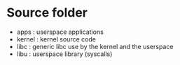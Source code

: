 # Source folder
 - apps : userspace applications
 - kernel : kernel source code
 - libc : generic libc use by the kernel and the userspace
 - libu : userspace library (syscalls)